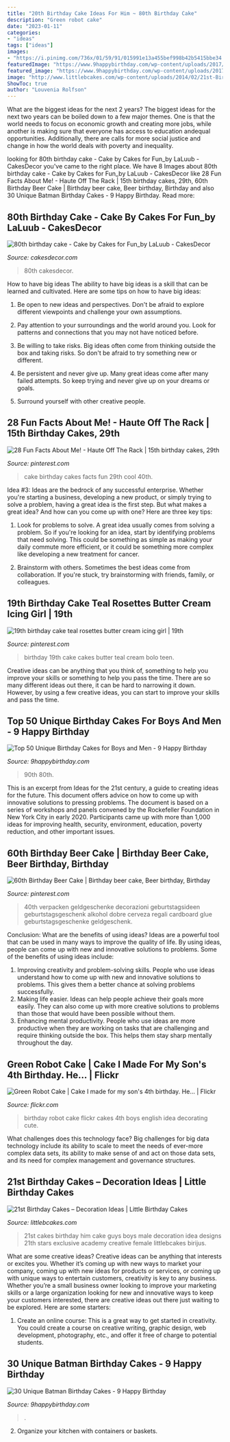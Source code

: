 ```yaml
---
title: "20th Birthday Cake Ideas For Him ~ 80th Birthday Cake"
description: "Green robot cake"
date: "2023-01-11"
categories:
- "ideas"
tags: ["ideas"]
images:
- "https://i.pinimg.com/736x/01/59/91/015991e13a455bef998b42b5415bbe34.jpg"
featuredImage: "https://www.9happybirthday.com/wp-content/uploads/2017/09/Simple-Traditional-Birthday-Cake-640x640.jpg"
featured_image: "https://www.9happybirthday.com/wp-content/uploads/2017/09/Simple-Traditional-Birthday-Cake-640x640.jpg"
image: "http://www.littlebcakes.com/wp-content/uploads/2014/02/21st-Birthday-Cakes-Ideas-1024x768.jpg"
ShowToc: true
author: "Louvenia Rolfson"
---
```



What are the biggest ideas for the next 2 years?
The biggest ideas for the next two years can be boiled down to a few major themes. One is that the world needs to focus on economic growth and creating more jobs, while another is making sure that everyone has access to education andequal opportunities. Additionally, there are calls for more social justice and change in how the world deals with poverty and inequality.

	

		
looking for 80th birthday cake - Cake by Cakes for Fun_by LaLuub - CakesDecor you've came to the right place. We have 8 Images about 80th birthday cake - Cake by Cakes for Fun_by LaLuub - CakesDecor like 28 Fun Facts About Me! - Haute Off The Rack | 15th birthday cakes, 29th, 60th Birthday Beer Cake | Birthday beer cake, Beer birthday, Birthday and also 30 Unique Batman Birthday Cakes - 9 Happy Birthday. Read more:
		
    
## 80th Birthday Cake - Cake By Cakes For Fun_by LaLuub - CakesDecor

<img loading=lazy src="https://pic.cakesdecor.com/m/vkriyzmvgsmp07xe0hak.jpg" onerror="this.onerror=null;this.src='https://tse3.mm.bing.net/th?id=OIP.LkSeaa0ZqvyS2S_Urh0urwHaLH&amp;pid=15.1';" alt="80th birthday cake - Cake by Cakes for Fun_by LaLuub - CakesDecor">

_Source: cakesdecor.com_

>80th cakesdecor. 

	

How to have big ideas
The ability to have big ideas is a skill that can be learned and cultivated. Here are some tips on how to have big ideas:
1. Be open to new ideas and perspectives. Don't be afraid to explore different viewpoints and challenge your own assumptions.

2. Pay attention to your surroundings and the world around you. Look for patterns and connections that you may not have noticed before.

3. Be willing to take risks. Big ideas often come from thinking outside the box and taking risks. So don't be afraid to try something new or different.

4. Be persistent and never give up. Many great ideas come after many failed attempts. So keep trying and never give up on your dreams or goals.

5. Surround yourself with other creative people.

    
## 28 Fun Facts About Me! - Haute Off The Rack | 15th Birthday Cakes, 29th

<img loading=lazy src="https://i.pinimg.com/736x/01/59/91/015991e13a455bef998b42b5415bbe34.jpg" onerror="this.onerror=null;this.src='https://tse3.mm.bing.net/th?id=OIP.KJoYhbRjmcmmiR_vI4MjWAHaLG&amp;pid=15.1';" alt="28 Fun Facts About Me! - Haute Off The Rack | 15th birthday cakes, 29th">

_Source: pinterest.com_

>cake birthday cakes facts fun 29th cool 40th. 

	

Idea #3:
Ideas are the bedrock of any successful enterprise. Whether you're starting a business, developing a new product, or simply trying to solve a problem, having a great idea is the first step.
But what makes a great idea? And how can you come up with one? Here are three key tips:

1. Look for problems to solve. A great idea usually comes from solving a problem. So if you're looking for an idea, start by identifying problems that need solving. This could be something as simple as making your daily commute more efficient, or it could be something more complex like developing a new treatment for cancer.

2. Brainstorm with others. Sometimes the best ideas come from collaboration. If you're stuck, try brainstorming with friends, family, or colleagues.

    
## 19th Birthday Cake Teal Rosettes Butter Cream Icing Girl | 19th

<img loading=lazy src="https://i.pinimg.com/736x/44/48/48/44484841b25766a5ca48b1ac97f10441.jpg" onerror="this.onerror=null;this.src='https://tse4.mm.bing.net/th?id=OIP.vC4nPnohZS2u7e84lrqYRAHaJ3&amp;pid=15.1';" alt="19th birthday cake teal rosettes butter cream icing girl | 19th">

_Source: pinterest.com_

>birthday 19th cake cakes butter teal cream bolo teen. 

	

Creative ideas can be anything that you think of, something to help you improve your skills or something to help you pass the time. There are so many different ideas out there, it can be hard to narrowing it down. However, by using a few creative ideas, you can start to improve your skills and pass the time.

    
## Top 50 Unique Birthday Cakes For Boys And Men - 9 Happy Birthday

<img loading=lazy src="https://www.9happybirthday.com/wp-content/uploads/2017/09/Simple-Traditional-Birthday-Cake-640x640.jpg" onerror="this.onerror=null;this.src='https://tse2.mm.bing.net/th?id=OIP.nMwfQnu1sKKC2j20dgHnOgHaHa&amp;pid=15.1';" alt="Top 50 Unique Birthday Cakes for Boys and Men - 9 Happy Birthday">

_Source: 9happybirthday.com_

>90th 80th. 

	

This is an excerpt from Ideas for the 21st century, a guide to creating ideas for the future. This document offers advice on how to come up with innovative solutions to pressing problems. The document is based on a series of workshops and panels convened by the Rockefeller Foundation in New York City in early 2020. Participants came up with more than 1,000 ideas for improving health, security, environment, education, poverty reduction, and other important issues.

    
## 60th Birthday Beer Cake | Birthday Beer Cake, Beer Birthday, Birthday

<img loading=lazy src="https://i.pinimg.com/736x/f1/d6/28/f1d628a79a029f05fab01d637ef25979.jpg" onerror="this.onerror=null;this.src='https://tse1.mm.bing.net/th?id=OIP.S0mu9MziosFYkkXlXElM8QHaJ3&amp;pid=15.1';" alt="60th Birthday Beer Cake | Birthday beer cake, Beer birthday, Birthday">

_Source: pinterest.com_

>40th verpacken geldgeschenke decorazioni geburtstagsideen geburtstagsgeschenk alkohol dobre cerveza regali cardboard glue geburtstagsgeschenke geldgeschenk. 

	

Conclusion: What are the benefits of using ideas?
Ideas are a powerful tool that can be used in many ways to improve the quality of life. By using ideas, people can come up with new and innovative solutions to problems. Some of the benefits of using ideas include: 
1) Improving creativity and problem-solving skills. People who use ideas understand how to come up with new and innovative solutions to problems. This gives them a better chance at solving problems successfully. 
2) Making life easier. Ideas can help people achieve their goals more easily. They can also come up with more creative solutions to problems than those that would have been possible without them. 
3) Enhancing mental productivity. People who use ideas are more productive when they are working on tasks that are challenging and require thinking outside the box. This helps them stay sharp mentally throughout the day.

    
## Green Robot Cake | Cake I Made For My Son&#039;s 4th Birthday. He… | Flickr

<img loading=lazy src="https://c1.staticflickr.com/3/2138/2832503482_7852be20bf_b.jpg" onerror="this.onerror=null;this.src='https://tse3.mm.bing.net/th?id=OIP.bscbYeDYIxP8Vo5D-5bdggHaJ4&amp;pid=15.1';" alt="Green Robot Cake | Cake I made for my son&#039;s 4th birthday. He… | Flickr">

_Source: flickr.com_

>birthday robot cake flickr cakes 4th boys english idea decorating cute. 

	

What challenges does this technology face?
Big challenges for big data technology include its ability to scale to meet the needs of ever-more complex data sets, its ability to make sense of and act on those data sets, and its need for complex management and governance structures.

    
## 21st Birthday Cakes – Decoration Ideas | Little Birthday Cakes

<img loading=lazy src="http://www.littlebcakes.com/wp-content/uploads/2014/02/21st-Birthday-Cakes-Ideas-1024x768.jpg" onerror="this.onerror=null;this.src='https://tse3.mm.bing.net/th?id=OIP.HsSGV4GfjytRJmGV4J7c_QHaFj&amp;pid=15.1';" alt="21st Birthday Cakes – Decoration Ideas | Little Birthday Cakes">

_Source: littlebcakes.com_

>21st cakes birthday him cake guys boys male decoration idea designs 21th stars exclusive academy creative female littlebcakes birijus. 

	

What are some creative ideas?
Creative ideas can be anything that interests or excites you. Whether it’s coming up with new ways to market your company, coming up with new ideas for products or services, or coming up with unique ways to entertain customers, creativity is key to any business. Whether you’re a small business owner looking to improve your marketing skills or a large organization looking for new and innovative ways to keep your customers interested, there are creative ideas out there just waiting to be explored. Here are some starters: 
1) Create an online course: This is a great way to get started in creativity. You could create a course on creative writing, graphic design, web development, photography, etc., and offer it free of charge to potential students.

    
## 30 Unique Batman Birthday Cakes - 9 Happy Birthday

<img loading=lazy src="https://www.9happybirthday.com/wp-content/uploads/2017/08/lovely-batman-cakes-640x900.jpg" onerror="this.onerror=null;this.src='https://tse1.mm.bing.net/th?id=OIP.hzA1mQ-Q4HnqH-6G-r7x4AHaKa&amp;pid=15.1';" alt="30 Unique Batman Birthday Cakes - 9 Happy Birthday">

_Source: 9happybirthday.com_

>. 

	

2. Organize your kitchen with containers or baskets.

